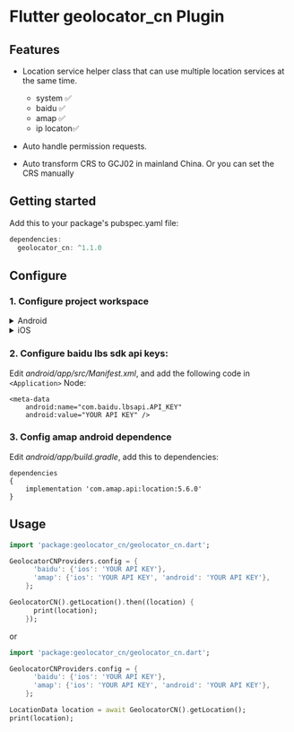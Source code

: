 # Flutter geolocator_cn Plugin

## Features

- Location service helper class that can use multiple location services at the same time.

  - system ✅
  - baidu ✅
  - amap ✅
  - ip locaton✅
- Auto handle permission requests.
- Auto transform CRS to GCJ02 in mainland China.
  Or you can set the CRS manually

## Getting started

Add this to your package's pubspec.yaml file:

```dart
dependencies:
  geolocator_cn: ^1.1.0
```

## Configure

### 1. Configure project workspace

<details>
<summary>Android</summary>
  
**AndroidX** 
1. Add the following to your "gradle.properties" file:

```
android.useAndroidX=true
android.enableJetifier=true
```
2. Make sure you set the `compileSdkVersion` in your "android/app/build.gradle" file to 30:

```
android {
  compileSdkVersion 30

  ...
}
```
3. Make sure you replace all the `android.` dependencies to their AndroidX counterparts (a full list can be found here: [Migrating to AndroidX](https://developer.android.com/jetpack/androidx/migrate)).

**Permissions**

On Android you'll need to add either the `ACCESS_COARSE_LOCATION` or the `ACCESS_FINE_LOCATION` permission to your Android Manifest. To do so open the AndroidManifest.xml file (located under android/app/src/main) and add one of the following two lines as direct children of the `<manifest>` tag (when you configure both permissions the `ACCESS_FINE_LOCATION` will be used by the geolocator plugin):

``` xml
<uses-permission android:name="android.permission.ACCESS_FINE_LOCATION" />
<uses-permission android:name="android.permission.ACCESS_COARSE_LOCATION" />
```

Starting from Android 10 you need to add the `ACCESS_BACKGROUND_LOCATION` permission (next to the `ACCESS_COARSE_LOCATION` or the `ACCESS_FINE_LOCATION` permission) if you want to continue receiving updates even when your App is running in the background (note that the geolocator plugin doesn't support receiving an processing location updates while running in the background):

``` xml
<uses-permission android:name="android.permission.ACCESS_BACKGROUND_LOCATION" />
```

> **NOTE:** Specifying the `ACCESS_COARSE_LOCATION` permission results in location updates with an accuracy approximately equivalent to a city block. It might take a long time (minutes) before you will get your first locations fix as `ACCESS_COARSE_LOCATION` will only use the network services to calculate the position of the device. More information can be found [here](https://developer.android.com/training/location/retrieve-current#permissions). 


</details>
<details>
<summary>iOS</summary>

On iOS you'll need to add the following entries to your Info.plist file (located under ios/Runner) in order to access the device's location. Simply open your Info.plist file and add the following (make sure you update the description so it is meaningfull in the context of your App):

``` xml
<key>NSLocationWhenInUseUsageDescription</key>
<string>This app needs access to location when open.</string>
<key>NSLocationAlwaysUsageDescription</key>
<string>This app needs access to location when in the background.</string>
```

If you would like to receive updates when your App is in the background, you'll also need to add the Background Modes capability to your XCode project (Project > Signing and Capabilities > "+ Capability" button) and select Location Updates. Be careful with this, you will need to explain in detail to Apple why your App needs this when submitting your App to the AppStore. If Apple isn't satisfied with the explanation your App will be rejected.

When using the `requestTemporaryFullAccuracy({purposeKey: "YourPurposeKey"})` method, a dictionary should be added to the Info.plist file.
```xml
<key>NSLocationTemporaryUsageDescriptionDictionary</key>
<dict>
  <key>YourPurposeKey</key>
  <string>The example App requires temporary access to the device&apos;s precise location.</string>
</dict>
```
The second key (in this example called `YourPurposeKey`) should match the purposeKey that is passed in the `requestTemporaryFullAccuracy()` method. It is possible to define multiple keys for different features in your app. More information can be found in Apple's [documentation](https://developer.apple.com/documentation/bundleresources/information_property_list/nslocationtemporaryusagedescriptiondictionary).

> NOTE: the first time requesting temporary full accuracy access it might take several seconds for the pop-up to show. This is due to the fact that iOS is determining the exact user location which may take several seconds. Unfortunately this is out of our hands.
</details>



### 2. Configure baidu lbs sdk api keys:

Edit  *android/app/src/Manifest.xml*, and add the following code in `<Application>` Node:

```
<meta-data
    android:name="com.baidu.lbsapi.API_KEY"
    android:value="YOUR API KEY" />
```

### 3. Config amap android dependence

Edit *android/app/build.gradle*, add this to dependencies:

```
dependencies
{
    implementation 'com.amap.api:location:5.6.0'
}
```

## Usage

```dart
import 'package:geolocator_cn/geolocator_cn.dart';

GeolocatorCNProviders.config = {
      'baidu': {'ios': 'YOUR API KEY'},
      'amap': {'ios': 'YOUR API KEY', 'android': 'YOUR API KEY'},
    };

GeolocatorCN().getLocation().then((location) {
      print(location);
    });

```

or

```dart
import 'package:geolocator_cn/geolocator_cn.dart';

GeolocatorCNProviders.config = {
      'baidu': {'ios': 'YOUR API KEY'},
      'amap': {'ios': 'YOUR API KEY', 'android': 'YOUR API KEY'},
    };

LocationData location = await GeolocatorCN().getLocation();
print(location);

```
